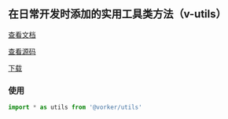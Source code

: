 ## 在日常开发时添加的实用工具类方法（v-utils）

[查看文档](https://wvit.github.io/vorker/modules/_vorker_utils.html)

[查看源码](https://github.com/wvit/vorker/tree/main/packages/utils) 

[下载](https://www.npmjs.com/package/@vorker/utils)

### 使用
``` typescript
import * as utils from '@vorker/utils'
```